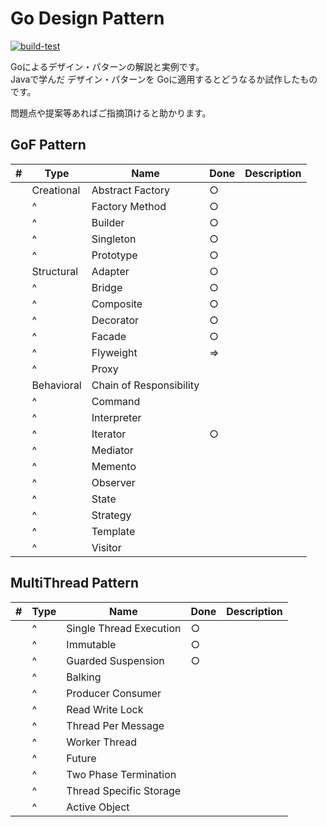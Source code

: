 # Go Design Pattern

[![build-test](https://github.com/koooyooo/go-design-pattern/actions/workflows/build-test.yml/badge.svg)](https://github.com/koooyooo/go-design-pattern/actions/workflows/build-test.yml)

Goによるデザイン・パターンの解説と実例です。  
Javaで学んだ デザイン・パターンを Goに適用するとどうなるか試作したものです。  

問題点や提案等あればご指摘頂けると助かります。

## GoF Pattern
| # | Type | Name | Done | Description |
| --- | --- | --- |------| --- |
| | Creational | Abstract Factory | ○    | |
| | ^ | Factory Method | ○    | |
| | ^ | Builder | ○    | |
| | ^ | Singleton | ○    | |
| | ^ | Prototype | ○    | |
| | Structural |Adapter | ○    | |
| | ^ | Bridge  | ○    | |
| | ^ | Composite| ○    | |
| | ^ | Decorator | ○    | |
| | ^ | Facade | ○    | |
| | ^ | Flyweight | ⇒    | |
| | ^ | Proxy |      | |
| | Behavioral | Chain of Responsibility  |      | |
| | ^ | Command|      | |
| | ^ | Interpreter|      | |
| | ^ | Iterator | ○    | |
| | ^ | Mediator |      | |
| | ^ | Memento |      | |
| | ^ | Observer |      | |
| | ^ | State |      | |
| | ^ | Strategy |      | |
| | ^ | Template |      | |
| | ^ | Visitor |      | |

## MultiThread Pattern 
| # | Type | Name | Done | Description |
| --- | --- | --- | --- | --- |
| | ^ | Single Thread Execution | ○ | |
| | ^ | Immutable | ○ | |
| | ^ | Guarded Suspension | ○ | |
| | ^ | Balking | | |
| | ^ | Producer Consumer | | |
| | ^ | Read Write Lock | | |
| | ^ | Thread Per Message | | |
| | ^ | Worker Thread | | |
| | ^ | Future | | |
| | ^ | Two Phase Termination | | |
| | ^ | Thread Specific Storage | | |
| | ^ | Active Object | | |
